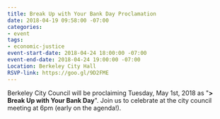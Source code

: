```yaml
---
title: Break Up with Your Bank Day Proclamation
date: 2018-04-19 09:58:00 -07:00
categories:
- event
tags:
- economic-justice
event-start-date: 2018-04-24 18:00:00 -07:00
event-end-date: 2018-04-24 19:00:00 -07:00
Location: Berkeley City Hall
RSVP-link: https://goo.gl/9D2FME
---
```


Berkeley City Council will be proclaiming Tuesday, May 1st, 2018 as "**> Break Up with Your Bank Day[](https://goo.gl/9D2FME)**". Join us to celebrate at the city council meeting at 6pm (early on the agenda!).